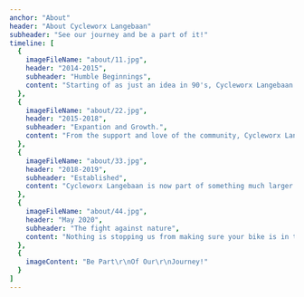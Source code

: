 ```yaml
---
anchor: "About"
header: "About Cycleworx Langebaan"
subheader: "See our journey and be a part of it!"
timeline: [
  {
    imageFileName: "about/11.jpg",
    header: "2014-2015",
    subheader: "Humble Beginnings",
    content: "Starting of as just an idea in 90's, Cycleworx Langebaan ventured into the bicycle industry in just a garage."
  },
  {
    imageFileName: "about/22.jpg",
    header: "2015-2018",
    subheader: "Expantion and Growth.",
    content: "From the support and love of the community, Cycleworx Langebaan was able to grow and match your expectations."
  },
  {
    imageFileName: "about/33.jpg",
    header: "2018-2019",
    subheader: "Established",
    content: "Cycleworx Langebaan is now part of something much larger than just cycling, a community."
  },
  {
    imageFileName: "about/44.jpg",
    header: "May 2020",
    subheader: "The fight against nature",
    content: "Nothing is stopping us from making sure your bike is in top-notch shape for enjoyable rides. Cycling is a part of keeping a healthy immune system, and we are here to help you."
  },
  {
    imageContent: "Be Part\r\nOf Our\r\nJourney!"
  }
]
---
```

